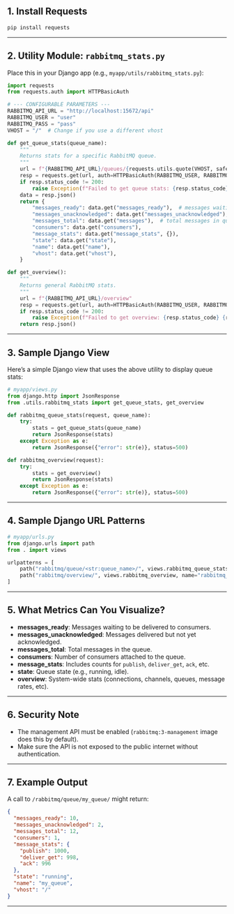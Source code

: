 ## 1. **Install Requests**

```bash
pip install requests
```

---

## 2. **Utility Module: `rabbitmq_stats.py`**

Place this in your Django app (e.g., `myapp/utils/rabbitmq_stats.py`):

```python
import requests
from requests.auth import HTTPBasicAuth

# --- CONFIGURABLE PARAMETERS ---
RABBITMQ_API_URL = "http://localhost:15672/api"
RABBITMQ_USER = "user"
RABBITMQ_PASS = "pass"
VHOST = "/"  # Change if you use a different vhost

def get_queue_stats(queue_name):
    """
    Returns stats for a specific RabbitMQ queue.
    """
    url = f"{RABBITMQ_API_URL}/queues/{requests.utils.quote(VHOST, safe='')}/{queue_name}"
    resp = requests.get(url, auth=HTTPBasicAuth(RABBITMQ_USER, RABBITMQ_PASS))
    if resp.status_code != 200:
        raise Exception(f"Failed to get queue stats: {resp.status_code} {resp.text}")
    data = resp.json()
    return {
        "messages_ready": data.get("messages_ready"),  # messages waiting to be delivered
        "messages_unacknowledged": data.get("messages_unacknowledged"),  # delivered but not acked
        "messages_total": data.get("messages"),  # total messages in queue
        "consumers": data.get("consumers"),
        "message_stats": data.get("message_stats", {}),
        "state": data.get("state"),
        "name": data.get("name"),
        "vhost": data.get("vhost"),
    }

def get_overview():
    """
    Returns general RabbitMQ stats.
    """
    url = f"{RABBITMQ_API_URL}/overview"
    resp = requests.get(url, auth=HTTPBasicAuth(RABBITMQ_USER, RABBITMQ_PASS))
    if resp.status_code != 200:
        raise Exception(f"Failed to get overview: {resp.status_code} {resp.text}")
    return resp.json()
```

---

## 3. **Sample Django View**

Here’s a simple Django view that uses the above utility to display queue stats:

```python
# myapp/views.py
from django.http import JsonResponse
from .utils.rabbitmq_stats import get_queue_stats, get_overview

def rabbitmq_queue_stats(request, queue_name):
    try:
        stats = get_queue_stats(queue_name)
        return JsonResponse(stats)
    except Exception as e:
        return JsonResponse({"error": str(e)}, status=500)

def rabbitmq_overview(request):
    try:
        stats = get_overview()
        return JsonResponse(stats)
    except Exception as e:
        return JsonResponse({"error": str(e)}, status=500)
```

---

## 4. **Sample Django URL Patterns**

```python
# myapp/urls.py
from django.urls import path
from . import views

urlpatterns = [
    path("rabbitmq/queue/<str:queue_name>/", views.rabbitmq_queue_stats, name="rabbitmq_queue_stats"),
    path("rabbitmq/overview/", views.rabbitmq_overview, name="rabbitmq_overview"),
]
```

---

## 5. **What Metrics Can You Visualize?**

- **messages_ready**: Messages waiting to be delivered to consumers.
- **messages_unacknowledged**: Messages delivered but not yet acknowledged.
- **messages_total**: Total messages in the queue.
- **consumers**: Number of consumers attached to the queue.
- **message_stats**: Includes counts for `publish`, `deliver_get`, `ack`, etc.
- **state**: Queue state (e.g., running, idle).
- **overview**: System-wide stats (connections, channels, queues, message rates, etc).

---

## 6. **Security Note**

- The management API must be enabled (`rabbitmq:3-management` image does this by default).
- Make sure the API is not exposed to the public internet without authentication.

---

## 7. **Example Output**

A call to `/rabbitmq/queue/my_queue/` might return:

```json
{
  "messages_ready": 10,
  "messages_unacknowledged": 2,
  "messages_total": 12,
  "consumers": 1,
  "message_stats": {
    "publish": 1000,
    "deliver_get": 998,
    "ack": 996
  },
  "state": "running",
  "name": "my_queue",
  "vhost": "/"
}
```

---